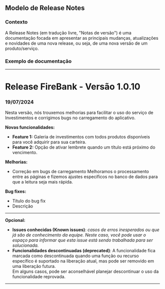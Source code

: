 ## Modelo de Release Notes

### Contexto 
A Release Notes (em tradução livre, "Notas de versão") é uma documentação focada em apresentar as principais mudanças, atualizações e novidades de uma nova release, ou seja, de uma nova versão de um produto/serviço.  

### Exemplo de documentação

___

# Release FireBank - Versão 1.0.10

### **19/07/2024**
Nesta versão, nós trouxemos melhorias para facilitar o uso do serviço de Investimentos e corrigimos bugs no carregamento do aplicativo. 


**Novas funcionalidades:**
- **Feature 1:** Galeria de investimentos com todos produtos disponíveis para você adquirir para sua carteira.
- **Feature 2:** Opção de ativar lembrete quando um título está próximo do vencimento. 

**Melhorias:**
- Correção em bugs de carregamento
Melhoramos o processamento entre as páginas e fizemos ajustes específicos no banco de dados para que a leitura seja mais rápida. 

**Bug fixes:**
- Título do bug fix  
- Descrição

___

**Opcional:**
* **Issues conhecidas (Known issues)**: *casos de erros inesperados ou que já são de conhecimento da equipe. Neste caso, você pode usar o espaço para informar que esta issue está sendo trabalhada para ser solucionada.*
* **Funcionalidades descontinuadas (deprecated)**: A funcionalidade fica marcada como descontinuada quando uma função ou recurso específico é suportado na liberação atual, mas pode ser removido em uma liberação futura.  
Em alguns casos, pode ser aconselhável planejar descontinuar o uso da funcionalidade reprovada.

___
